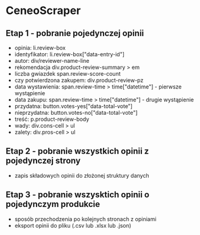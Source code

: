 # CeneoScraper
## Etap 1 - pobranie pojedynczej opinii 
- opinia: li.review-box
- identyfikator: li.review-box["data-entry-id"]
- autor: div/reviewer-name-line
- rekomendacja div.product-review-summary > em
- liczba gwiazdek span.review-score-count
- czy potwierdzona zakupem: div.product-review-pz
- data wystawienia: span.review-time > time["datetime"] - pierwsze wystąpienie
- data zakupu: span.review-time > time["datetime"] - drugie wystąpienie
- przydatna: button.votes-yes["data-total-vote"]
- nieprzydatna: button.votes-no["data-total-vote"]
- treść: p.product-review-body
- wady: div.cons-cell > ul
- zalety: div.pros-cell > ul
## Etap 2 - pobranie wszystkich opinii z pojedynczej strony
- zapis składowych opinii do złożonej struktury danych
## Etap 3 - pobranie wszysktich opinii o pojedynczym produkcie
- sposób przechodzenia po kolejnych stronach z opiniami
- eksport opinii do pliku (.csv lub .xlsx lub .json)

